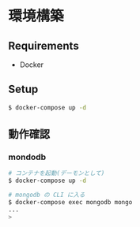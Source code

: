# 環境構築

## Requirements

- Docker

## Setup

```bash
$ docker-compose up -d
```

## 動作確認

### mondodb

```bash
# コンテナを起動(デーモンとして)
$ docker-compose up -d

# mongodb の CLI に入る
$ docker-compose exec mongodb mongo
...
>
```
